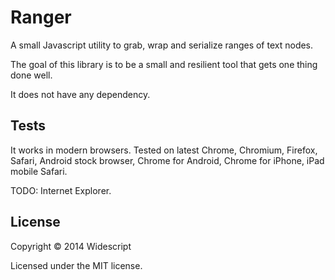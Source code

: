 # Ranger

A small Javascript utility to grab, wrap and serialize ranges of text nodes.

The goal of this library is to be a small and resilient tool that gets one thing done well.

It does not have any dependency.

## Tests

It works in modern browsers. Tested on latest Chrome, Chromium, Firefox, Safari, Android stock browser, Chrome for Android, Chrome for iPhone, iPad mobile Safari.

TODO: Internet Explorer.

## License

Copyright © 2014 Widescript

Licensed under the MIT license.